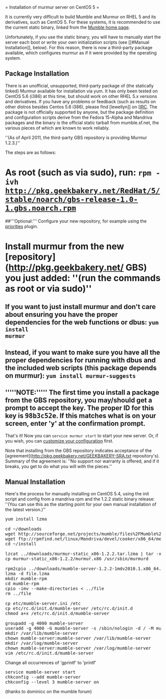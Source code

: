 = Installation of murmur server on CentOS 5 =

It is currently very difficult to build Mumble and Murmur on RHEL 5 and its derivatives, such as CentOS 5. For these systems, it is recommended to use the current static binary, linked from the [Mumble home page](Main_Page.md).

Unfortunately, if you use the static binary, you will have to manually start the server each boot or write your own initialization scripts (see [[#Manual Installation]], below). For this reason, there is now a third-party package available, which configures murmur as if it were provided by the operating system.

## Package Installation 

There is an unofficial, unsupported, third-party package of (the statically linked) Murmur available for installation via yum. It has only been tested on CentOS 5.6 (i386) at this time, but should work on other RHEL 5.x versions and derivatives. If you have any problems or feedback (such as results on other distros besides Centos 5.6 i386), please find [lewellyn]] on [[IRC](User:lewellyn.md). The package is not officially supported by anyone, but the package definition and configuration scripts derive from the Fedora 15-Alpha and Mandriva packages and the binary is the official static tarball from mumble.sf.net, the various pieces of which are known to work reliably.

''(As of April 2011, the third-party GBS repository is providing Murmur 1.2.3.)''

The steps are as follows:

# As root (such as via sudo), run: <code><nowiki>rpm -ivh http://pkg.geekbakery.net/RedHat/5/stable/noarch/gbs-release-1.0-1.gbs.noarch.rpm</nowiki></code>
##'''Optional:''' Configure your new repository, for example using the  [priorities](http://wiki.centos.org/PackageManagement/Yum/Priorities) plugin.
# Install murmur from the new  [repository](http://pkg.geekbakery.net/ GBS) you just added: ''(run the commands as root or via sudo)''
## If you want to just install murmur and don't care about ensuring you have the proper dependencies for the web functions or dbus: <code>yum install murmur</code>
## Instead, if you want to make sure you have all the proper dependencies for running with dbus and the included web scripts (this package depends on murmur): <code>yum install murmur-suggests</code>
## '''''NOTE:''''' The first time you install a package from the GBS repository, you may/should get a prompt to accept the key. The proper ID for this key is <tt>98b3c52e</tt>. If this matches what is on your screen, enter '<tt>y</tt>' at the confirmation prompt.

That's it! Now you can <code>service murmur start</code> to start your new server. Or, if you wish, you can [customize your configuration](murmur.ini.md) first.

Note that installing from the GBS repository indicates acceptance of the  [agreement](http://pkg.geekbakery.net/GEEKBAKERY-SRA.txt repository's). Summary of the agreement is: ''No support nor warranty is offered, and if it breaks, you get to do what you will with the pieces.''


## Manual Installation 

Here's the process for manually installing on CentOS 5.4, using the init script and config from a mandriva rpm and the 1.2.2 static binary release: ''(You can use this as the starting point for your own manual installation of the latest version.)''

<pre>
yum install lzma

cd ~/downloads
wget http://sourceforge.net/projects/mumble/files%2FMumble%2F1.2.2%2Fmurmur-static_x86-1.2.2.tar.lzma/download
wget ftp://rpmfind.net/linux/Mandriva/devel/cooker/x86_64/media/contrib/release/mumble-server-1.2.2-3mdv2011.0.x86_64.rpm
cd ~/install

lzcat ../downloads/murmur-static_x86-1.2.2.tar.lzma | tar -xf -
cp murmur-static_x86-1.2.2/murmur.x86 /usr/sbin/murmurd

rpm2cpio ../downloads/mumble-server-1.2.2-1mdv2010.1.x86_64.rpm > file.lzma
lzma -d file.lzma
mkdir mumble-rpm
cd mumble-rpm
cpio -imv --make-directories < ../file
rm ../file

cp etc/mumble-server.ini /etc
cp etc/rc.d/init.d/mumble-server /etc/rc.d/init.d
chmod a+x /etc/rc.d/init.d/mumble-server

groupadd -g 4000 mumble-server
useradd -g 4000 -G mumble-server -s /sbin/nologin -d / -M mumble-server
mkdir /var/lib/mumble-server
chown mumble-server:mumble-server /var/lib/mumble-server
mkdir /var/log/mumble-server
chown mumble-server:mumble-server /var/log/mumble-server
vim /etc/rc.d/init.d/mumble-server
</pre>

Change all occurrences of 'gprintf' to 'printf'

<pre>
service mumble-server start
chkconfig --add mumble-server
chkconfig --level 3 mumble-server on
</pre>

(thanks to dominicc on the mumble forum)



